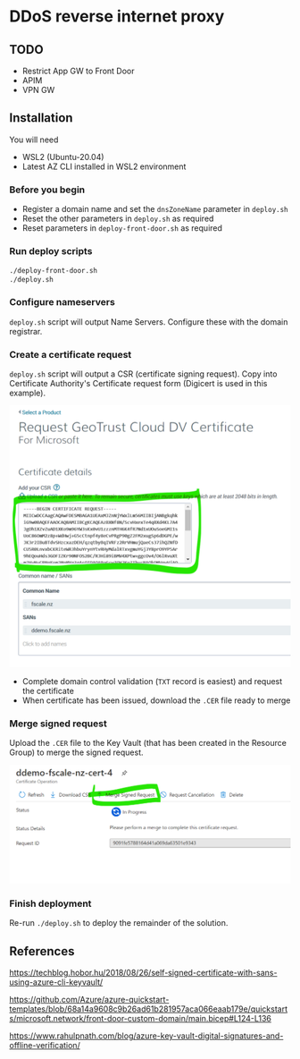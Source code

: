 # DDoS reverse internet proxy

## TODO

* Restrict App GW to Front Door
* APIM
* VPN GW

## Installation

You will need

* WSL2 (Ubuntu-20.04)
* Latest AZ CLI installed in WSL2 environment

### Before you begin

* Register a domain name and set the `dnsZoneName` parameter in `deploy.sh`
* Reset the other parameters in `deploy.sh` as required
* Reset parameters in `deploy-front-door.sh` as required

### Run deploy scripts

```
./deploy-front-door.sh
./deploy.sh
```

### Configure nameservers

`deploy.sh` script will output Name Servers. Configure these with the domain registrar.

### Create a certificate request

`deploy.sh` script will output a CSR (certificate signing request). Copy into Certificate Authority's Certificate request form (Digicert is used in this example).

![Request GeoTrust Cloud DV Certificate form](./docs/images/4-digicert-request.png)

* Complete domain control validation (`TXT` record is easiest) and request the certificate
* When certificate has been issued, download the `.CER` file ready to merge

### Merge signed request

 Upload the `.CER` file to the Key Vault (that has been created in the Resource Group) to merge the signed request.

![Certificate operation - Merge signed request](./docs/images/7-merge-request.png)

### Finish deployment

Re-run `./deploy.sh` to deploy the remainder of the solution.

## References

<https://techblog.hobor.hu/2018/08/26/self-signed-certificate-with-sans-using-azure-cli-keyvault/>

<https://github.com/Azure/azure-quickstart-templates/blob/68a14a9608c9b26ad61b281957aca066eaab179e/quickstarts/microsoft.network/front-door-custom-domain/main.bicep#L124-L136>

<https://www.rahulpnath.com/blog/azure-key-vault-digital-signatures-and-offline-verification/>
